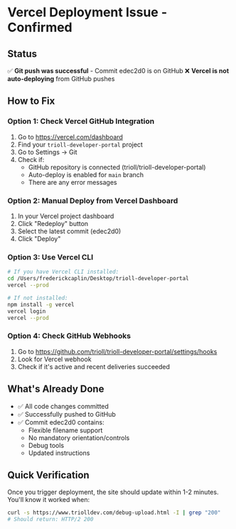 # Vercel Deployment Issue - Confirmed

## Status
✅ **Git push was successful** - Commit edec2d0 is on GitHub
❌ **Vercel is not auto-deploying** from GitHub pushes

## How to Fix

### Option 1: Check Vercel GitHub Integration
1. Go to https://vercel.com/dashboard
2. Find your `trioll-developer-portal` project
3. Go to Settings → Git
4. Check if:
   - GitHub repository is connected (trioll/trioll-developer-portal)
   - Auto-deploy is enabled for `main` branch
   - There are any error messages

### Option 2: Manual Deploy from Vercel Dashboard
1. In your Vercel project dashboard
2. Click "Redeploy" button
3. Select the latest commit (edec2d0)
4. Click "Deploy"

### Option 3: Use Vercel CLI
```bash
# If you have Vercel CLI installed:
cd /Users/frederickcaplin/Desktop/trioll-developer-portal
vercel --prod

# If not installed:
npm install -g vercel
vercel login
vercel --prod
```

### Option 4: Check GitHub Webhooks
1. Go to https://github.com/trioll/trioll-developer-portal/settings/hooks
2. Look for Vercel webhook
3. Check if it's active and recent deliveries succeeded

## What's Already Done
- ✅ All code changes committed
- ✅ Successfully pushed to GitHub 
- ✅ Commit edec2d0 contains:
  - Flexible filename support
  - No mandatory orientation/controls
  - Debug tools
  - Updated instructions

## Quick Verification
Once you trigger deployment, the site should update within 1-2 minutes.
You'll know it worked when:
```bash
curl -s https://www.triolldev.com/debug-upload.html -I | grep "200"
# Should return: HTTP/2 200
```